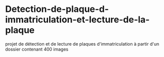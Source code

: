 # Detection-de-plaque-d-immatriculation-et-lecture-de-la-plaque
projet de détection et de lecture de plaques d'immatriculation à partir d'un dossier contenant 400 images
